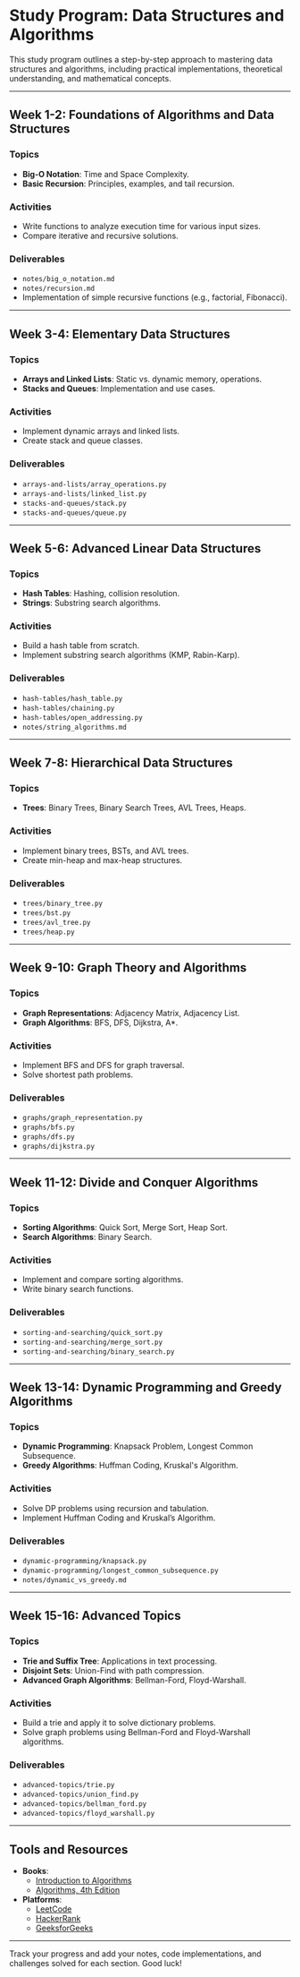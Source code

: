 # Study Program: Data Structures and Algorithms

This study program outlines a step-by-step approach to mastering data structures and algorithms, including practical implementations, theoretical understanding, and mathematical concepts.

---

## Week 1-2: Foundations of Algorithms and Data Structures

### Topics
- **Big-O Notation**: Time and Space Complexity.
- **Basic Recursion**: Principles, examples, and tail recursion.

### Activities
- Write functions to analyze execution time for various input sizes.
- Compare iterative and recursive solutions.

### Deliverables
- `notes/big_o_notation.md`
- `notes/recursion.md`
- Implementation of simple recursive functions (e.g., factorial, Fibonacci).

---

## Week 3-4: Elementary Data Structures

### Topics
- **Arrays and Linked Lists**: Static vs. dynamic memory, operations.
- **Stacks and Queues**: Implementation and use cases.

### Activities
- Implement dynamic arrays and linked lists.
- Create stack and queue classes.

### Deliverables
- `arrays-and-lists/array_operations.py`
- `arrays-and-lists/linked_list.py`
- `stacks-and-queues/stack.py`
- `stacks-and-queues/queue.py`

---

## Week 5-6: Advanced Linear Data Structures

### Topics
- **Hash Tables**: Hashing, collision resolution.
- **Strings**: Substring search algorithms.

### Activities
- Build a hash table from scratch.
- Implement substring search algorithms (KMP, Rabin-Karp).

### Deliverables
- `hash-tables/hash_table.py`
- `hash-tables/chaining.py`
- `hash-tables/open_addressing.py`
- `notes/string_algorithms.md`

---

## Week 7-8: Hierarchical Data Structures

### Topics
- **Trees**: Binary Trees, Binary Search Trees, AVL Trees, Heaps.

### Activities
- Implement binary trees, BSTs, and AVL trees.
- Create min-heap and max-heap structures.

### Deliverables
- `trees/binary_tree.py`
- `trees/bst.py`
- `trees/avl_tree.py`
- `trees/heap.py`

---

## Week 9-10: Graph Theory and Algorithms

### Topics
- **Graph Representations**: Adjacency Matrix, Adjacency List.
- **Graph Algorithms**: BFS, DFS, Dijkstra, A*.

### Activities
- Implement BFS and DFS for graph traversal.
- Solve shortest path problems.

### Deliverables
- `graphs/graph_representation.py`
- `graphs/bfs.py`
- `graphs/dfs.py`
- `graphs/dijkstra.py`

---

## Week 11-12: Divide and Conquer Algorithms

### Topics
- **Sorting Algorithms**: Quick Sort, Merge Sort, Heap Sort.
- **Search Algorithms**: Binary Search.

### Activities
- Implement and compare sorting algorithms.
- Write binary search functions.

### Deliverables
- `sorting-and-searching/quick_sort.py`
- `sorting-and-searching/merge_sort.py`
- `sorting-and-searching/binary_search.py`

---

## Week 13-14: Dynamic Programming and Greedy Algorithms

### Topics
- **Dynamic Programming**: Knapsack Problem, Longest Common Subsequence.
- **Greedy Algorithms**: Huffman Coding, Kruskal's Algorithm.

### Activities
- Solve DP problems using recursion and tabulation.
- Implement Huffman Coding and Kruskal’s Algorithm.

### Deliverables

- `dynamic-programming/knapsack.py`
- `dynamic-programming/longest_common_subsequence.py`
- `notes/dynamic_vs_greedy.md`

---

## Week 15-16: Advanced Topics

### Topics
- **Trie and Suffix Tree**: Applications in text processing.
- **Disjoint Sets**: Union-Find with path compression.
- **Advanced Graph Algorithms**: Bellman-Ford, Floyd-Warshall.

### Activities
- Build a trie and apply it to solve dictionary problems.
- Solve graph problems using Bellman-Ford and Floyd-Warshall algorithms.

### Deliverables
- `advanced-topics/trie.py`
- `advanced-topics/union_find.py`
- `advanced-topics/bellman_ford.py`
- `advanced-topics/floyd_warshall.py`

---

## Tools and Resources

- **Books**:
  - [Introduction to Algorithms](https://mitpress.mit.edu/9780262046305/introduction-to-algorithms/)
  - [Algorithms, 4th Edition](https://algs4.cs.princeton.edu/home/)
- **Platforms**:
  - [LeetCode](https://leetcode.com/)
  - [HackerRank](https://www.hackerrank.com/)
  - [GeeksforGeeks](https://www.geeksforgeeks.org/)

---

Track your progress and add your notes, code implementations, and challenges solved for each section. Good luck!
